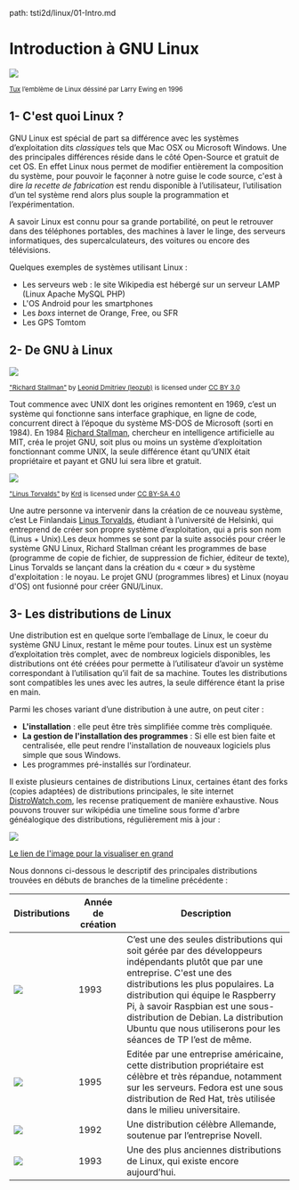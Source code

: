 path: tsti2d/linux/01-Intro.md

# Introduction à GNU Linux

![](/tsti2d/linux/figures/tux.png)

<sup><a href="https://fr.wikipedia.org/wiki/Tux">Tux</a> l’emblème de Linux déssiné par Larry Ewing en 1996</sup>

## 1- C'est quoi Linux ?

GNU Linux est spécial de part sa différence avec les systèmes d’exploitation dits *classiques* tels que Mac OSX ou Microsoft Windows. Une des principales différences réside dans le côté Open-Source et gratuit de cet OS. En effet Linux nous permet de modifier entièrement la composition du système, pour pouvoir le façonner à notre guise le code source, c'est à dire *la recette de fabrication* est rendu disponible à l’utilisateur, l’utilisation d’un tel système rend alors plus souple la programmation et l’expérimentation.

A savoir Linux est connu pour sa grande portabilité, on peut le retrouver dans des téléphones portables, des machines à laver le linge, des serveurs informatiques, des supercalculateurs, des voitures ou encore des télévisions.

Quelques exemples de systèmes utilisant Linux :

* Les serveurs web : le site Wikipedia est hébergé sur un serveur LAMP (Linux Apache MySQL PHP)
* L'OS Android pour les smartphones
* Les *boxs* internet de Orange, Free, ou SFR
* Les GPS Tomtom

## 2- De GNU à Linux

![](/tsti2d/linux/figures/Richard_Stallman.jpg)

<sup><a href="http://leozub.livejournal.com/117908.html">"Richard Stallman"</a> by <a href="https://leozub.livejournal.com/">Leonid Dmitriev (leozub)</a> is licensed under <a href="https://creativecommons.org/licenses/by/3.0/">CC BY 3.0</a></sup>

Tout commence avec UNIX dont les origines remontent en 1969, c’est un système qui fonctionne sans interface graphique, en ligne de code, concurrent direct à l’époque du système MS-DOS de Microsoft (sorti en 1984). En 1984 [Richard Stallman](https://fr.wikipedia.org/wiki/Richard_Stallman), chercheur en intelligence artificielle au MIT, créa le projet GNU, soit plus ou moins un système d’exploitation fonctionnant comme UNIX, la seule différence étant qu’UNIX était propriétaire et payant et GNU lui sera libre et gratuit.

![](/tsti2d/linux/figures/Linus_Torvalds.jpg)

<sup><a href="https://commons.wikimedia.org/wiki/File:LinuxCon_Europe_Linus_Torvalds_03.jpg">"Linus Torvalds"</a> by <a href="https://commons.wikimedia.org/wiki/User:Krd">Krd</a> is licensed under <a href="https://creativecommons.org/licenses/by-sa/4.0">CC BY-SA 4.0</a></sup>

Une autre personne va intervenir dans la création de ce nouveau système, c’est Le Finlandais [Linus Torvalds](https://fr.wikipedia.org/wiki/Linus_Torvalds), étudiant à l’université de Helsinki, qui entreprend de créer son propre système d’exploitation, qui a pris son nom (Linus + Unix).Les deux hommes se sont par la suite associés pour créer le système GNU Linux, Richard Stallman créant les programmes de base (programme de copie de fichier, de suppression de
fichier, éditeur de texte), Linus Torvalds se lançant dans la création du « cœur » du système d'exploitation : le noyau. Le projet GNU (programmes libres) et Linux (noyau d'OS) ont fusionné pour créer GNU/Linux.

## 3- Les distributions de Linux

Une distribution est en quelque sorte l’emballage de Linux, le coeur du système GNU Linux, restant le même pour toutes. Linux est un système d’exploitation très complet, avec de nombreux logiciels disponibles, les distributions ont été créées pour permette à l’utilisateur d’avoir un système correspondant à l’utilisation qu’il fait de sa machine. Toutes les distributions sont compatibles les unes avec les autres, la seule différence étant la prise en main.

Parmi les choses variant d’une distribution à une autre, on peut citer :

* **L'installation** : elle peut être très simplifiée comme très compliquée.
* **La gestion de l'installation des programmes** : Si elle est bien faite et centralisée, elle peut rendre l'installation de
nouveaux logiciels plus simple que sous Windows.
* Les programmes pré-installés sur l’ordinateur.

Il existe plusieurs centaines de distributions Linux, certaines étant des forks (copies adaptées) de distributions principales, le site internet [DistroWatch.com](https://distrowatch.com), les recense pratiquement de manière exhaustive. Nous pouvons trouver sur wikipédia une timeline sous forme d'arbre généalogique des distributions, régulièrement mis à jour :

![](/tsti2d/linux/figures/Linux_Distribution_Timeline.svg.png)

[Le lien de l'image pour la visualiser en grand](https://upload.wikimedia.org/wikipedia/commons/1/1b/Linux_Distribution_Timeline.svg)

Nous donnons ci-dessous le descriptif des principales distributions trouvées en débuts de branches de la timeline précédente :

| Distributions| Année de création | Description  |
|---|---|---|
| ![](/tsti2d/linux/figures/Debian_logo.svg) | 1993 |C’est une des seules distributions qui soit gérée par des développeurs indépendants plutôt que par une entreprise. C'est une des distributions les plus populaires. La distribution qui équipe le Raspberry Pi, à savoir Raspbian est une sous-distribution de Debian. La distribution Ubuntu que nous utiliserons pour les séances de TP l’est de même.|
| ![](/tsti2d/linux/figures/RedHat.png) | 1995 | Editée par une entreprise américaine, cette distribution propriétaire est célèbre et très répandue, notamment sur les serveurs. Fedora est une sous distribution de Red Hat, très utilisée dans le milieu universitaire.|
| ![](/tsti2d/linux/figures/OpenSUSE_logo.png) | 1992 | Une distribution célèbre Allemande, soutenue par l’entreprise Novell. |
| ![](/tsti2d/linux/figures/Slackware_web_logo.svg) | 1993 | Une des plus anciennes distributions de Linux, qui existe encore aujourd’hui.|
